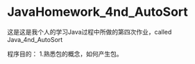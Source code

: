 JavaHomework_4nd_AutoSort
=========================

这是这是我个人的学习Java过程中所做的第四次作业，called  Java_4nd_AutoSort

程序目的：
1.熟悉包的概念，如何产生包。
